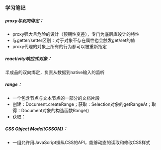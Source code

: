 ### 学习笔记

##### proxy与双向绑定：

- proxy强大且危险的设计（预期性变差），专门为底层库设计的特性
- 与getter/setter区别：对于对象不存在属性也会触发get/set的值
- proxy代理的对象上所有的行为都可以被重新指定

##### reactivity响应式对象：

半成品的双向绑定，负责从数据到native输入的监听

##### range：

- 一个包含节点与文本节点的一部分的文档片段
- 创建：Document.createRange；获取：Selection对象的getRangeAt；取得：Document对象的构造函数Range()
- 获取：

##### CSS Object Model(CSSOM)：

- 一组允许用JavaScript操纵CSS的API，能够动态的读取和修改CSS样式






